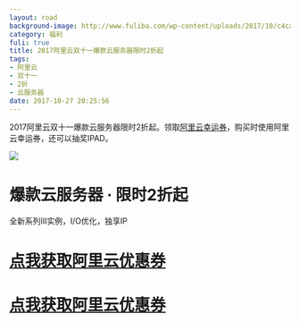 ```yaml
---
layout: road
background-image: http://www.fuliba.com/wp-content/uploads/2017/10/c4ca4238a0b923820dcc509a6f75849b-82.jpg
category: 福利
fuli: true
title: 2017阿里云双十一爆款云服务器限时2折起
tags:
- 阿里云
- 双十一
- 2折
- 云服务器
date: 2017-10-27 20:25:56
---
```



2017阿里云双十一爆款云服务器限时2折起。领取[阿里云幸运券](https://promotion.aliyun.com/ntms/act/ambassador/sharetouser.html?userCode=vf2b5zld&utm_source=vf2b5zld)，购买时使用阿里云幸运券，还可以抽奖IPAD。

![](http://www.fuliba.com/wp-content/uploads/2017/10/c4ca4238a0b923820dcc509a6f75849b-82.jpg)

# 爆款云服务器 · 限时2折起

全新系列III实例，I/O优化，独享IP

# **[点我获取阿里云优惠券](https://promotion.aliyun.com/ntms/act/ambassador/sharetouser.html?userCode=vf2b5zld&utm_source=vf2b5zld)**

# [点我获取阿里云优惠券](https://promotion.aliyun.com/ntms/act/ambassador/sharetouser.html?userCode=vf2b5zld&utm_source=vf2b5zld)

 

